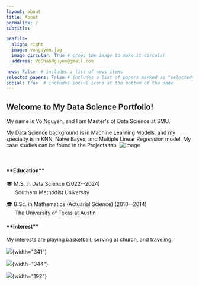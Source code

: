 ```yaml
---
layout: about
title: About
permalink: /
subtitle: 

profile:
  align: right
  image: vonguyen.jpg
  image_circular: True # crops the image to make it circular
  address: VoChanNguyen@gmail.com

news: False  # includes a list of news items
selected_papers: False # includes a list of papers marked as "selected={true}"
social: True  # includes social icons at the bottom of the page
---
```


## **Welcome to My Data Science Portfolio!**

My name is Vo Nguyen, and I am Master's of Data Science at SMU.

My Data Science background is in Machine Learning Models, and my specialty is in KNN, Naive Bayes, and Multiple Linear Regression model. My case studies can be found in the Projects tab. ![image](assets/img/core%20clairity-02.JPG)

<br>

<h4>**Education**</h4>

🎓 M.S. in Data Science (2022--2024) <br>       Southern Methodist University

🎓 B.Sc. in Mathematics (Actuarial Science) (2010--2014) <br>       The University of Texas at Austin

<h4>**Interest**</h4>

My interests are playing basketball, serving at church, and traveling.

![](assets/basketball.jpg){width="341"}

![](assets/launch.JPG){width="344"}

![](assets/travel.jpg){width="192"}
